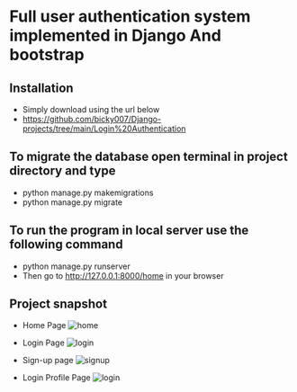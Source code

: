 #  Full user authentication system implemented in Django And bootstrap


## Installation
- Simply download using the url below
- https://github.com/bicky007/Django-projects/tree/main/Login%20Authentication

## To migrate the database open terminal in project directory and type
- python manage.py makemigrations
- python manage.py migrate

## To run the program in local server use the following command
- python manage.py runserver
- Then go to http://127.0.0.1:8000/home in your browser

## Project snapshot
- Home Page
  ![home](https://github.com/bicky007/Django-projects/assets/128511616/67826b16-2158-41aa-8b52-7f66cef97285)

- Login Page
  ![login](https://github.com/bicky007/Django-projects/assets/128511616/5ddcf050-bdc8-455e-968b-8d65b8fa9457)

- Sign-up page
  ![signup](https://github.com/bicky007/Django-projects/assets/128511616/e4676679-9bbc-4070-9292-2c5eeba0b2a3)

- Login Profile Page
  ![login](https://github.com/bicky007/Django-projects/assets/128511616/34b5fe50-65fa-48cc-a24a-80bc3de045ab)


  

